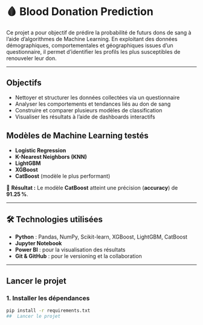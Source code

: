 # 🩸 Blood Donation Prediction

Ce projet a pour objectif de prédire la probabilité de futurs dons de sang à l’aide d’algorithmes de Machine Learning. En exploitant des données démographiques, comportementales et géographiques issues d’un questionnaire, il permet d’identifier les profils les plus susceptibles de renouveler leur don.

---

##  Objectifs

- Nettoyer et structurer les données collectées via un questionnaire  
- Analyser les comportements et tendances liés au don de sang  
- Construire et comparer plusieurs modèles de classification  
- Visualiser les résultats à l’aide de dashboards interactifs


##  Modèles de Machine Learning testés

- **Logistic Regression**  
- **K-Nearest Neighbors (KNN)**  
- **LightGBM**  
- **XGBoost**  
- **CatBoost** (modèle le plus performant)

📌 **Résultat :** Le modèle **CatBoost** atteint une précision (**accuracy**) de **91.25 %**.

---

## 🛠 Technologies utilisées

- **Python** : Pandas, NumPy, Scikit-learn, XGBoost, LightGBM, CatBoost  
- **Jupyter Notebook**  
- **Power BI** : pour la visualisation des résultats  
- **Git & GitHub** : pour le versioning et la collaboration

---

## Lancer le projet

### 1. Installer les dépendances

```bash
pip install -r requirements.txt
##  Lancer le projet
